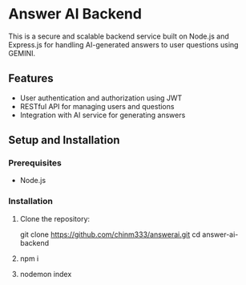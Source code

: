 # Answer AI Backend

This is a secure and scalable backend service built on Node.js and Express.js for handling AI-generated answers to user questions using GEMINI.

## Features

- User authentication and authorization using JWT
- RESTful API for managing users and questions
- Integration with AI service for generating answers

## Setup and Installation

### Prerequisites

- Node.js

### Installation

1. Clone the repository:

   git clone https://github.com/chinm333/answerai.git
   cd answer-ai-backend
2. npm i 
3. nodemon index
